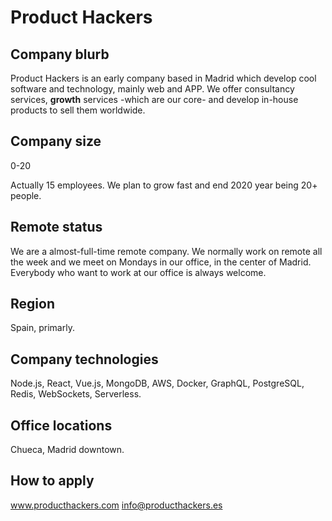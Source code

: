 # Product Hackers

## Company blurb

Product Hackers is an early company based in Madrid which develop cool software and technology, mainly web and APP. We offer consultancy services, **growth** services -which are our core- and develop in-house products to sell them worldwide.

## Company size

0-20

Actually 15 employees. We plan to grow fast and end 2020 year being 20+ people.

## Remote status

We are a almost-full-time remote company. We normally work on remote all the week and we meet on Mondays in our office, in the center of Madrid.
Everybody who want to work at our office is always welcome.

## Region

Spain, primarly.

## Company technologies

Node.js, React, Vue.js, MongoDB, AWS, Docker, GraphQL, PostgreSQL, Redis, WebSockets, Serverless.

## Office locations

Chueca, Madrid downtown.

## How to apply

www.producthackers.com
info@producthackers.es